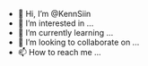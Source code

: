 - 👋 Hi, I’m @KennSiin
- 👀 I’m interested in ...
- 🌱 I’m currently learning ...
- 💞️ I’m looking to collaborate on ...
- 📫 How to reach me ...

<!---
KennSiin/KennSiin is a ✨ special ✨ repository because its `README.md` (this file) appears on your GitHub profile.
You can click the Preview link to take a look at your changes.
--->
